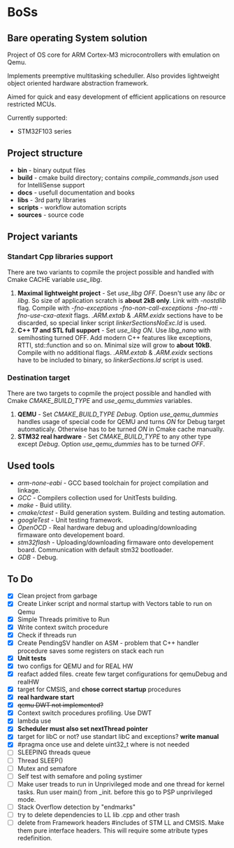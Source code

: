 # BoSs

## Bare operating System solution

Project of OS core for ARM Cortex-M3 microcontrollers with emulation on Qemu.

Implements preemptive multitasking scheduller.
Also provides lightweight object oriented hardware abstraction framework.

Aimed for quick and easy development of efficient applications on resource restricted MCUs.

Currently supported:

- STM32F103 series

## Project structure

- **bin** - binary output files
- **build** - cmake build directory; contains *compile_commands.json* used for IntelliSense support
- **docs** - usefull documentation and books
- **libs** - 3rd party libraries
- **scripts** - workflow automation scripts
- **sources** - source code

## Project variants

### Standart Cpp libraries support

There are two variants to copmile the project possible and handled with Cmake CACHE variable *use_libg*.

1. **Maximal lightweight project** - Set *use_libg OFF*. Doesn't use any *libc* or *libg*. So size of application scratch is **about 2kB only**. Link with *-nostdlib* flag. Compile with *-fno-exceptions -fno-non-call-exceptions -fno-rtti -fno-use-cxa-atexit* flags. *.ARM.extab* & *.ARM.exidx* sections have to be discarded, so special linker script *linkerSectionsNoExc.ld* is used.
2. **C++ 17 and STL full support** - Set *use_libg ON*. Use *libg_nano* with semihosting turned OFF. Add modern C++ features like exceptions, RTTI, std::function and so on. Minimal size will grow to **about 10kB**. Compile with no additional flags. *.ARM.extab* & *.ARM.exidx* sections have to be included to binary, so *linkerSections.ld* script is used.

### Destination target

There are two targets to copmile the project possible and handled with Cmake *CMAKE_BUILD_TYPE* and *use_qemu_dummies* variables.

1. **QEMU** - Set *CMAKE_BUILD_TYPE Debug*. Option *use_qemu_dummies* handles usage of special code for QEMU and turns *ON* for Debug target automaticaly. Otherwise has to be turned *ON* in Cmake cache manually.
2. **STM32 real hardware** - Set *CMAKE_BUILD_TYPE* to any other type except *Debug*. Option *use_qemu_dummies* has to be turned *OFF*.

## Used tools

- *arm-none-eabi* - GCC based toolchain for project compilation and linkage.
- *GCC* - Compilers collection used for UnitTests building.
- *make* - Buid utility.
- *cmake/ctest* - Build generation system. Building and testing automation.
- *googleTest* - Unit testing framework.
- *OpenOCD* - Real hardware debug and uploading/downloading firmaware onto developement board.
- *stm32flash* - Uploading/downloading firmaware onto developement board. Communication with default stm32 bootloader.
- *GDB* - Debug.

## To Do

- [x] Clean project from garbage
- [x] Create Linker script and normal startup with Vectors table to run on Qemu
- [x] Simple Threads primitive to Run
- [x] Write context switch procedure
- [x] Check if threads run
- [x] Create PendingSV handler on ASM - problem that C++ handler procedure saves some registers on stack each run
- [x] **Unit tests**
- [x] two configs for QEMU and for REAL HW
- [x] reafact added files. create few target configurations for qemuDebug and realHW
- [x] target for CMSIS, and **chose correct startup** procedures
- [x] **real hardware start**
- [x] ~~qemu DWT not implemented?~~
- [x] Context switch procedures profiling. Use DWT
- [x] lambda use
- [x] **Scheduler must also set nextThread pointer**
- [x] target for libC or not? use standart libC and exceptions? **write manual**
- [x] #pragma once use and delete uint32_t where is not needed
- [ ] SLEEPING threads queue
- [ ] Thread SLEEP()
- [ ] Mutex and semafore
- [ ] Self test with semafore and poling systimer
- [ ] Make user treads to run in Unprivileged mode and one thread for kernel tasks. Run user main() from _init. before this go to PSP unprivileged mode.
- [ ] Stack Overflow detection by "endmarks"
- [ ] try to delete dependencies to LL lib .cpp and other trash
- [ ] delete from Framework headers #includes of STM LL and CMSIS. Make them pure interface headers. This will require some atribute types redefinition.
